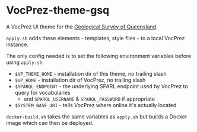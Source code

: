 # VocPrez-theme-gsq
A VocPrez UI theme for the [Geological Survey of Queensland](https://www.business.qld.gov.au/industries/mining-energy-water/resources/geoscience-information/gsq).

`apply.sh` adds these elements - templates, style files - to a local VocPrez instance.

The only config needed is to set the following environment variables before using `apply.sh`:

* `$VP_THEME_HOME` - installation dir of this theme, no trailing slash
* `$VP_HOME` - installation dir of VocPrez, no trailing slash
* `$SPARQL_ENDPOINT` - the underlying SPARL endpoint used by VocPrez to query for vocabularies
  * and `SPARQL_USERNAME` & `SPARQL_PASSWORD` if appropriate
* `$SYSTEM_BASE_URI` - tells VocPrez where online it's actually located

`docker-build.sh` takes the same variables as `apply.sh` but builds a Docker image which can then be deployed.